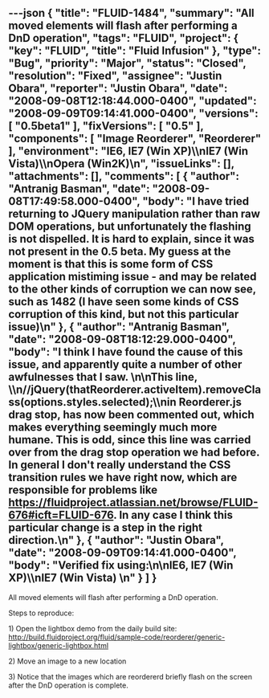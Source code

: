 ---json
{
  "title": "FLUID-1484",
  "summary": "All moved elements will flash after performing a DnD operation",
  "tags": "FLUID",
  "project": {
    "key": "FLUID",
    "title": "Fluid Infusion"
  },
  "type": "Bug",
  "priority": "Major",
  "status": "Closed",
  "resolution": "Fixed",
  "assignee": "Justin Obara",
  "reporter": "Justin Obara",
  "date": "2008-09-08T12:18:44.000-0400",
  "updated": "2008-09-09T09:14:41.000-0400",
  "versions": [
    "0.5beta1"
  ],
  "fixVersions": [
    "0.5"
  ],
  "components": [
    "Image Reorderer",
    "Reorderer"
  ],
  "environment": "IE6, IE7 (Win XP)\\\nIE7 (Win Vista)\\\nOpera (Win2K)\n",
  "issueLinks": [],
  "attachments": [],
  "comments": [
    {
      "author": "Antranig Basman",
      "date": "2008-09-08T17:49:58.000-0400",
      "body": "I have tried returning to JQuery manipulation rather than raw DOM operations, but unfortunately the flashing is not dispelled. It is hard to explain, since it was not present in the 0.5 beta. My guess at the moment is that this is some form of CSS application mistiming issue - and may be related to the other kinds of corruption we can now see, such as 1482 (I have seen some kinds of CSS corruption of this kind, but not this particular issue)\n"
    },
    {
      "author": "Antranig Basman",
      "date": "2008-09-08T18:12:29.000-0400",
      "body": "I **think** I have found the cause of this issue, and apparently quite a number of other awfulnesses that I saw.&#x20;\n\nThis line, \\\n//jQuery(thatReorderer.activeItem).removeClass(options.styles.selected);\\\nin Reorderer.js drag stop, has now been commented out, which makes everything seemingly much more humane. This is odd, since this line was carried over from the drag stop operation we had before. In general I don't really understand the CSS transition rules we have right now, which are responsible for problems like <https://fluidproject.atlassian.net/browse/FLUID-676#icft=FLUID-676>. In any case I think this particular change is a step in the right direction.\n"
    },
    {
      "author": "Justin Obara",
      "date": "2008-09-09T09:14:41.000-0400",
      "body": "Verified fix using:\n\nIE6, IE7 (Win XP)\\\nIE7 (Win Vista)&#x20;\n"
    }
  ]
}
---
All moved elements will flash after performing a DnD operation.

Steps to reproduce:

1\) Open the lightbox demo from the daily build site:\
<http://build.fluidproject.org/fluid/sample-code/reorderer/generic-lightbox/generic-lightbox.html>

2\) Move an image to a new location

3\) Notice that the images which are reordererd briefly flash on the screen after the DnD operation is complete.

        
